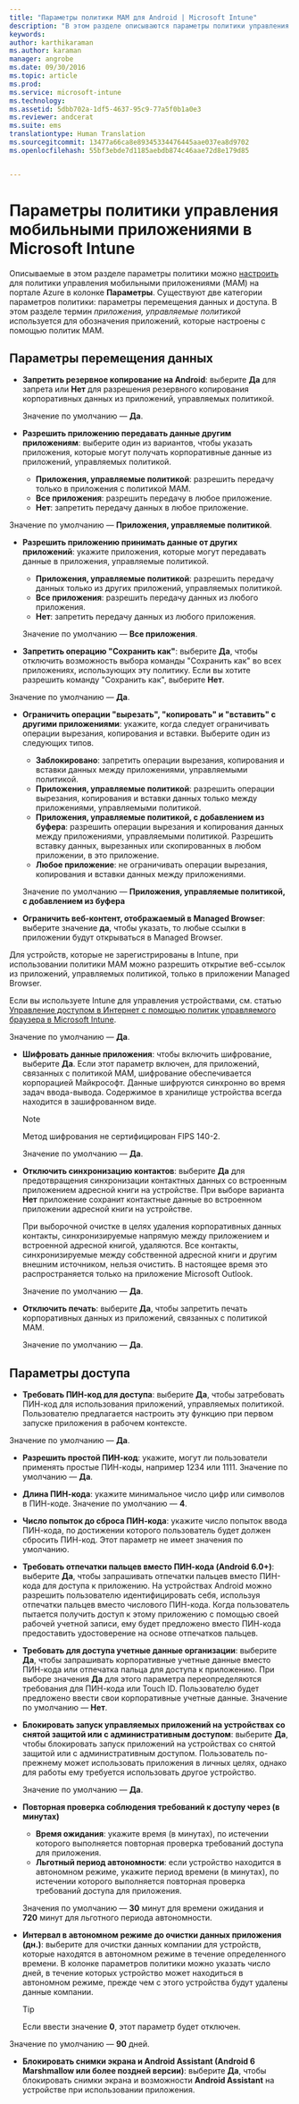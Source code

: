 ```yaml
---
title: "Параметры политики MAM для Android | Microsoft Intune"
description: "В этом разделе описываются параметры политики управления мобильными приложениями для устройств Android."
keywords: 
author: karthikaraman
ms.author: karaman
manager: angrobe
ms.date: 09/30/2016
ms.topic: article
ms.prod: 
ms.service: microsoft-intune
ms.technology: 
ms.assetid: 5dbb702a-1df5-4637-95c9-77a5f0b1a0e3
ms.reviewer: andcerat
ms.suite: ems
translationtype: Human Translation
ms.sourcegitcommit: 13477a66ca8e89345334476445aae037ea8d9702
ms.openlocfilehash: 55bf3ebde7d1185aebdb874c46aae72d8e179d85


---
```


# <a name="android-mobile-app-management-policy-settings-in-microsoft-intune"></a>Параметры политики управления мобильными приложениями в Microsoft Intune
Описываемые в этом разделе параметры политики можно [настроить](create-and-deploy-mobile-app-management-policies-with-microsoft-intune.md) для политики управления мобильными приложениями (MAM) на портале Azure в колонке **Параметры**.
Существуют две категории параметров политики: параметры перемещения данных и доступа. В этом разделе термин *приложения, управляемые политикой* используется для обозначения приложений, которые настроены с помощью политик MAM.

##  <a name="data-relocation-settings"></a>Параметры перемещения данных

- **Запретить резервное копирование на Android**: выберите **Да** для запрета или **Нет** для разрешения резервного копирования корпоративных данных из приложений, управляемых политикой.

  Значение по умолчанию — **Да**.
- **Разрешить приложению передавать данные другим приложениям**: выберите один из вариантов, чтобы указать приложения, которые могут получать корпоративные данные из приложений, управляемых политикой.
  -   **Приложения, управляемые политикой**: разрешить передачу только в приложения с политикой MAM.
  -   **Все приложения**: разрешить передачу в любое приложение.
  -   **Нет**: запретить передачу данных в любое приложение.

 Значение по умолчанию — **Приложения, управляемые политикой**.
- **Разрешить приложению принимать данные от других приложений**: укажите приложения, которые могут передавать данные в приложения, управляемые политикой.
  -   **Приложения, управляемые политикой**: разрешить передачу данных только из других приложений, управляемых политикой.
  -   **Все приложения**: разрешить передачу данных из любого приложения.
  -   **Нет**: запретить передачу данных из любого приложения.

  Значение по умолчанию — **Все приложения**.

-   **Запретить операцию "Сохранить как"**: выберите **Да**, чтобы отключить возможность выбора команды "Сохранить как" во всех приложениях, использующих эту политику. Если вы хотите разрешить команду "Сохранить как", выберите **Нет**.

  Значение по умолчанию — **Да**.
- **Ограничить операции "вырезать", "копировать" и "вставить" с другими приложениями**: укажите, когда следует ограничивать операции вырезания, копирования и вставки. Выберите один из следующих типов.
  -   **Заблокировано**: запретить операции вырезания, копирования и вставки данных между приложениями, управляемыми политикой.
  -   **Приложения, управляемые политикой**: разрешить операции вырезания, копирования и вставки данных только между приложениями, управляемыми политикой.
  -   **Приложения, управляемые политикой, с добавлением из буфера**: разрешить операции вырезания и копирования данных между приложениями, управляемыми политикой. Разрешить вставку данных, вырезанных или скопированных в любом приложении, в это приложение.
  -   **Любое приложение**: не ограничивать операции вырезания, копирования и вставки данных между приложениями.

  Значение по умолчанию — **Приложения, управляемые политикой, с добавлением из буфера**
-   **Ограничить веб-контент, отображаемый в Managed Browser**: выберите значение **да**, чтобы указать, то любые ссылки в приложении будут открываться в Managed Browser.

  Для устройств, которые не зарегистрированы в Intune, при использовании политики MAM можно разрешить открытие веб-ссылок из приложений, управляемых политикой, только в приложении Managed Browser.

  Если вы используете Intune для управления устройствами, см. статью [Управление доступом в Интернет с помощью политик управляемого браузера в Microsoft Intune](manage-internet-access-using-managed-browser-policies.md).

  Значение по умолчанию — **Да**.
- **Шифровать данные приложения**: чтобы включить шифрование, выберите **Да**. Если этот параметр включен, для приложений, связанных с политикой MAM, шифрование обеспечивается корпорацией Майкрософт. Данные шифруются синхронно во время задач ввода-вывода. Содержимое в хранилище устройства всегда находится в зашифрованном виде.
  >[!NOTE]
  >Метод шифрования не сертифицирован FIPS 140-2.

  Значение по умолчанию — **Да**.

- **Отключить синхронизацию контактов**: выберите **Да** для предотвращения синхронизации контактных данных со встроенным приложением адресной книги на устройстве. При выборе варианта **Нет** приложение сохранит контактные данные во встроенном приложении адресной книги на устройстве.

  При выборочной очистке в целях удаления корпоративных данных контакты, синхронизируемые напрямую между приложением и встроенной адресной книгой, удаляются. Все контакты, синхронизируемые между собственной адресной книги и другим внешним источником, нельзя очистить. В настоящее время это распространяется только на приложение Microsoft Outlook.

  Значение по умолчанию — **Да**.
- **Отключить печать**: выберите **Да**, чтобы запретить печать корпоративных данных из приложений, связанных с политикой MAM.

  Значение по умолчанию — **Да**.

##  <a name="access-settings"></a>Параметры доступа

- **Требовать ПИН-код для доступа**: выберите **Да**, чтобы затребовать ПИН-код для использования приложений, управляемых политикой. Пользователю предлагается настроить эту функцию при первом запуске приложения в рабочем контексте.

 Значение по умолчанию — **Да**.

 -  **Разрешить простой ПИН-код**: укажите, могут ли пользователи применять простые ПИН-коды, например 1234 или 1111. Значение по умолчанию — **Да**.
 - **Длина ПИН-кода**: укажите минимальное число цифр или символов в ПИН-коде. Значение по умолчанию — **4**.
 - **Число попыток до сброса ПИН-кода**: укажите число попыток ввода ПИН-кода, по достижении которого пользователь будет должен сбросить ПИН-код. Этот параметр не имеет значения по умолчанию.
 - **Требовать отпечатки пальцев вместо ПИН-кода (Android 6.0+)**: выберите **Да**, чтобы запрашивать отпечатки пальцев вместо ПИН-кода для доступа к приложению.
 На устройствах Android можно разрешить пользователю идентифицировать себя, используя отпечатки пальцев вместо числового ПИН-кода. Когда пользователь пытается получить доступ к этому приложению с помощью своей рабочей учетной записи, ему будет предложено вместо ПИН-кода предоставить удостоверение на основе отпечатков пальцев.
 - **Требовать для доступа учетные данные организации**: выберите **Да**, чтобы запрашивать корпоративные учетные данные вместо ПИН-кода или отпечатка пальца для доступа к приложению. При выборе значения **Да** для этого параметра переопределяются требования для ПИН-кода или Touch ID. Пользователю будет предложено ввести свои корпоративные учетные данные. Значение по умолчанию — **Нет**.


- **Блокировать запуск управляемых приложений на устройствах со снятой защитой или с административным доступом**: выберите **Да**, чтобы блокировать запуск приложений на устройствах со снятой защитой или с административным доступом. Пользователь по-прежнему может использовать приложения в личных целях, однако для работы ему требуется использовать другое устройство.

  Значение по умолчанию — **Да**.
- **Повторная проверка соблюдения требований к доступу через (в минутах)**
  -   **Время ожидания**: укажите время (в минутах), по истечении которого выполняется повторная проверка требований доступа для приложения.
  -   **Льготный период автономности**: если устройство находится в автономном режиме, укажите период времени (в минутах), по истечении которого выполняется повторная проверка требований доступа для приложения.

  Значения по умолчанию — **30** минут для времени ожидания и **720** минут для льготного периода автономности.

-   **Интервал в автономном режиме до очистки данных приложения (дн.)**: выберите для очистки данных компании для устройств, которые находятся в автономном режиме в течение определенного времени.  В колонке параметров политики можно указать число дней, в течение которых устройство может находиться в автономном режиме, прежде чем с этого устройства будут удалены данные компании.

    >[!TIP]
    >Если ввести значение **0**, этот параметр будет отключен.

  Значение по умолчанию — **90** дней.
- **Блокировать снимки экрана и Android Assistant (Android 6 Marshmallow или более поздней версии)**: выберите **Да**, чтобы блокировать снимки экрана и возможности **Android Assistant** на устройстве при использовании приложения.



<!--HONumber=Nov16_HO2-->


